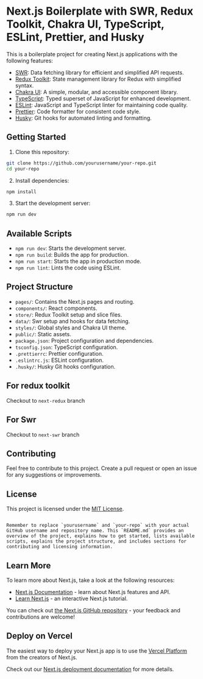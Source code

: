 
# Next.js Boilerplate with SWR, Redux Toolkit, Chakra UI, TypeScript, ESLint, Prettier, and Husky

This is a boilerplate project for creating Next.js applications with the following features:

- [SWR](https://swr.vercel.app/): Data fetching library for efficient and simplified API requests.
- [Redux Toolkit](https://redux-toolkit.js.org/): State management library for Redux with simplified syntax.
- [Chakra UI](https://chakra-ui.com/): A simple, modular, and accessible component library.
- [TypeScript](https://www.typescriptlang.org/): Typed superset of JavaScript for enhanced development.
- [ESLint](https://eslint.org/): JavaScript and TypeScript linter for maintaining code quality.
- [Prettier](https://prettier.io/): Code formatter for consistent code style.
- [Husky](https://typicode.github.io/husky): Git hooks for automated linting and formatting.

## Getting Started

1. Clone this repository:

```bash
git clone https://github.com/yourusername/your-repo.git
cd your-repo
```

2. Install dependencies:

```bash
npm install
```

3. Start the development server:

```bash
npm run dev
```

## Available Scripts

- `npm run dev`: Starts the development server.
- `npm run build`: Builds the app for production.
- `npm run start`: Starts the app in production mode.
- `npm run lint`: Lints the code using ESLint.

## Project Structure

- `pages/`: Contains the Next.js pages and routing.
- `components/`: React components.
- `store/`: Redux Toolkit setup and slice files.
- `data/`: Swr setup and hooks for data fetching.
- `styles/`: Global styles and Chakra UI theme.
- `public/`: Static assets.
- `package.json`: Project configuration and dependencies.
- `tsconfig.json`: TypeScript configuration.
- `.prettierrc`: Prettier configuration.
- `.eslintrc.js`: ESLint configuration.
- `.husky/`: Husky Git hooks configuration.

## For redux toolkit 

Checkout to `next-redux` branch

## For Swr

Checkout to `next-swr` branch

## Contributing

Feel free to contribute to this project. Create a pull request or open an issue for any suggestions or improvements.

## License

This project is licensed under the [MIT License](LICENSE).
```

Remember to replace `yourusername` and `your-repo` with your actual GitHub username and repository name. This `README.md` provides an overview of the project, explains how to get started, lists available scripts, explains the project structure, and includes sections for contributing and licensing information.

```

## Learn More

To learn more about Next.js, take a look at the following resources:

- [Next.js Documentation](https://nextjs.org/docs) - learn about Next.js features and API.
- [Learn Next.js](https://nextjs.org/learn) - an interactive Next.js tutorial.

You can check out [the Next.js GitHub repository](https://github.com/vercel/next.js/) - your feedback and contributions are welcome!

## Deploy on Vercel

The easiest way to deploy your Next.js app is to use the [Vercel Platform](https://vercel.com/new?utm_medium=default-template&filter=next.js&utm_source=create-next-app&utm_campaign=create-next-app-readme) from the creators of Next.js.

Check out our [Next.js deployment documentation](https://nextjs.org/docs/deployment) for more details.
